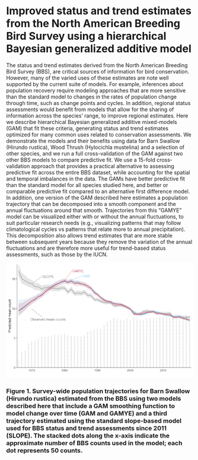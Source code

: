 # Improved status and trend estimates from the North American Breeding Bird Survey using a hierarchical Bayesian generalized additive model

The status and trend estimates derived from the North American Breeding Bird Survey (BBS), are critical sources of information for bird conservation. However, many of the varied uses of these estimates are note well supported by the current suite of models. For example, inferences about population recovery require modeling approaches that are more sensitive than the standard model to changes in the rates of population change through time, such as change points and cycles. In addition, regional status assessments would benefit from models that allow for the sharing of information across the species’ range, to improve regional estimates. Here we describe hierarchical Bayesian generalized additive mixed-models (GAM) that fit these criteria, generating status and trend estimates optimized for many common uses related to conservation assessments. We demonstrate the models and their benefits using data for Barn Swallow (Hirundo rustica), Wood Thrush (Hylocichla mustelina) and a selection of other species, and we run a full cross-validation of the GAM against two other BBS models to compare predictive fit. We use a 15-fold cross-validation approach that provides a practical alternative to assessing predictive fit across the entire BBS dataset, while accounting for the spatial and temporal imbalances in the data. The GAMs have better predictive fit than the standard model for all species studied here, and better or comparable predictive fit compared to an alternative first difference model. In addition, one version of the GAM described here estimates a population trajectory that can be decomposed into a smooth component and the annual fluctuations around that smooth. Trajectories from this “GAMYE” model can be visualized either with or without the annual fluctuations, to suit particular research needs (e.g., visualizing patterns that may follow climatological cycles vs patterns that relate more to annual precipitation). This decomposition also allows trend estimates that are more stable between subsequent years because they remove the variation of the annual fluctuations and are therefore more useful for trend-based status assessments, such as those by the IUCN. 

![Figure 1](https://github.com/AdamCSmithCWS/GAM_Paper_Script/blob/master/figures/Fig_1.png)

### Figure 1. Survey-wide population trajectories for Barn Swallow (Hirundo rustica) estimated from the BBS using two models described here that include a GAM smoothing function to model change over time (GAM and GAMYE) and a third trajectory estimated using the standard slope-based model used for BBS status and trend assessments since 2011 (SLOPE). The stacked dots along the x-axis indicate the approximate number of BBS counts used in the model; each dot represents 50 counts.
